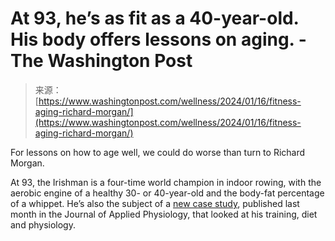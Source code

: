 <!--yml
category: 未分类
date: 2024-05-27 14:50:04
-->

# At 93, he’s as fit as a 40-year-old. His body offers lessons on aging. - The Washington Post

> 来源：[https://www.washingtonpost.com/wellness/2024/01/16/fitness-aging-richard-morgan/](https://www.washingtonpost.com/wellness/2024/01/16/fitness-aging-richard-morgan/)

For lessons on how to age well, we could do worse than turn to Richard Morgan.

At 93, the Irishman is a four-time world champion in indoor rowing, with the aerobic engine of a healthy 30- or 40-year-old and the body-fat percentage of a whippet. He’s also the subject of a [new case study](https://journals.physiology.org/doi/abs/10.1152/japplphysiol.00698.2023), published last month in the Journal of Applied Physiology, that looked at his training, diet and physiology.